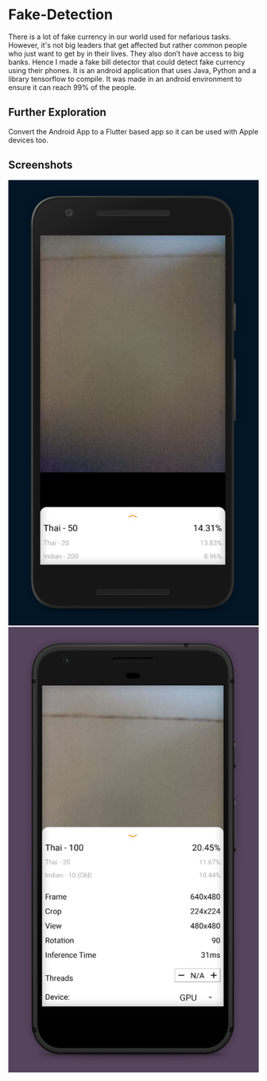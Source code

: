 # Fake-Detection

There is a lot of fake currency in our world used for nefarious tasks. However, it's not big leaders that get affected but rather common people who just want to get by in their lives. They also don’t have access to big banks. Hence I made a fake bill detector that could detect fake currency using their phones. It is an android application that uses Java, Python and a library tensorflow to compile. It was made in an android environment to ensure it can reach 99% of the people.

## Further Exploration

Convert the Android App to a Flutter based app so it can be used with Apple devices too. 

## Screenshots

![Screenshot-1](images/ss1.jpg)
![Screenshot-2](images/ss2.jpg)
